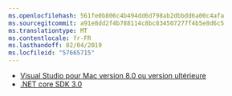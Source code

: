 ```yaml
---
ms.openlocfilehash: 561fe0b806c4b494dd6d798ab2dbbdd6a00c4afa
ms.sourcegitcommit: a91e8dd2f4b788114c8bc834507277f4b5e8d6c5
ms.translationtype: MT
ms.contentlocale: fr-FR
ms.lasthandoff: 02/04/2019
ms.locfileid: "57665715"
---
```

* [Visual Studio pour Mac version 8.0 ou version ultérieure](https://visualstudio.microsoft.com/vs/mac/)
* [.NET core SDK 3.0](https://dotnet.microsoft.com/download/dotnet-core/3.0)
